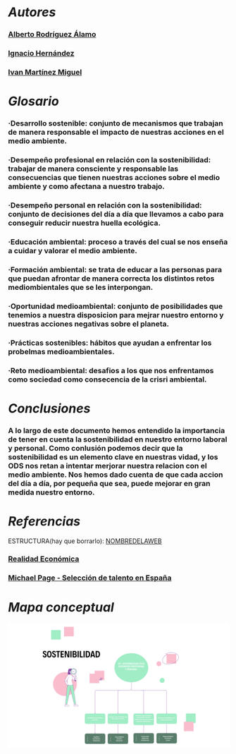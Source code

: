 # *Autores*

### [Alberto Rodríguez Álamo](https://github.com/Alberto-Rodriguez999)

### [Ignacio Hernández](https://github.com/anxowo)

### [Ivan Martínez Miguel](https://github.com/ivanius05)



# *Glosario*

### ·Desarrollo sostenible: conjunto de mecanismos que trabajan de manera responsable el impacto de nuestras acciones en el medio ambiente.

### ·Desempeño profesional en relación con la sostenibilidad: trabajar de manera consciente y responsable las consecuencias que tienen nuestras acciones sobre el medio ambiente y como afectana a nuestro trabajo.

### ·Desempeño personal en relación con la sostenibilidad: conjunto de decisiones del día a día que llevamos a cabo para conseguir reducir nuestra huella ecológica.

### ·Educación ambiental: proceso a través del cual se nos enseña a cuidar y valorar el medio ambiente.

### ·Formación ambiental: se trata de educar a las personas para que puedan afrontar de manera correcta los distintos retos mediombientales que se les interpongan.

### ·Oportunidad medioambiental: conjunto de posibilidades que tenemios a nuestra disposicion para  mejrar nuestro entorno y nuestras acciones negativas sobre el planeta.

### ·Prácticas sostenibles: hábitos que ayudan a enfrentar los probelmas medioambientales.

### ·Reto medioambiental: desafios a los que nos enfrentamos como sociedad como consecencia de la crisri ambiental.


# *Conclusiones*

### A lo largo de este documento hemos entendido la importancia de tener en cuenta la sostenibilidad en nuestro entorno laboral y personal. Como conlusión podemos decir que la sostenibilidad es un elemento clave en nuestras vidad, y los ODS nos retan a intentar merjorar nuestra relacion con el medio ambiente. Nos hemos dado cuenta de que cada accion del día a día, por pequeña que sea, puede mejorar en gran medida nuestro entorno.

# *Referencias*
ESTRUCTURA(hay que borrarlo): [NOMBREDELAWEB](ENLACEDELAWEB)
### [Realidad Económica](https://www.realidadeconomica.es/la-importancia-de-la-sostenibilidad-en-tu-trabajo/39804)
### [Michael Page - Selección de talento en España](https://www.michaelpage.es/advice/empresas/desarrollo-profesional-y-retención-de-talento/satw23-¿por-qué-es-importante-la-sostenibilidad-en-el-mundo-laboral-perspectivas-para-2023)

# *Mapa conceptual*

![conceptoUD3.png](https://github.com/Alberto-Rodriguez999/Sostenibilidad-en-el-desempeno-profesional-y-personal./blob/main/img/conceptoUD3.png)
